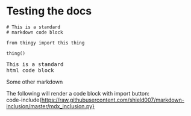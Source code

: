 Testing the docs
================


```
# This is a standard
# markdown code block

from thingy import this thing

thing()
```

<pre>
This is a standard
html code block
</pre>

Some other markdown

The following will render a code block with import button:  
code-include{https://raw.githubusercontent.com/shield007/markdown-inclusion/master/mdx_inclusion.py}


